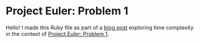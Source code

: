 # Project Euler: Problem 1

Hello! I made this Ruby file as part of a [blog post](https://medium.com/@chad.palmer/an-introduction-and-thoughts-on-project-euler-problem-1-a06e661cd64d) exploring time complexity in the context of [Project Euler: Problem 1](https://projecteuler.net/problem=1).
